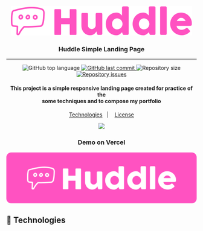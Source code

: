 <div align="center">
    <img src="./src/assets/images/logo_tertiary.svg" />
</div>

<h3 align="center">Huddle Simple Landing Page</h3>

---

<p align="center">

<img alt="GitHub top language" src="https://img.shields.io/github/languages/top/victorguirra/huddle">

<a href="https://github.com/victorguirra/fylo_website/commits/master">
    <img alt="GitHub last commit" src="https://img.shields.io/github/last-commit/victorguirra/huddle">
</a>

<img alt="Repository size" src="https://img.shields.io/github/repo-size/victorguirra/huddle">

<a href="https://github.com/victorguirra/fylo_website/issues">
    <img alt="Repository issues" src="https://img.shields.io/github/issues/victorguirra/huddle">
</a>

</p>

<h4 align="center">
    This project is a simple responsive landing page created for practice of the <br/> some techniques and to compose my portfolio
</h4>

<p align="center">
  <a href="#rocket-technologies">Technologies</a>&nbsp;&nbsp;&nbsp;|&nbsp;&nbsp;&nbsp;
  <a href="#memo-license">License</a>
</p>

<div align="center">
    <img src="https://i.ibb.co/NKQnJ9Y/huddle.png" width="800"/>
</div>

<div align="center">
    <h3>Demo on Vercel</h3>
    <a href="" target="blank">
        <img src="./src/assets/images/logo_box.svg" />
    </a>
</div>

## :rocket: Technologies